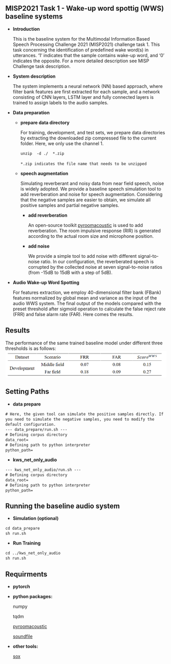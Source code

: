 ## MISP2021 Task 1 - Wake-up word spottig (WWS) baseline systems

- **Introduction**

    This is the baseline system for the Multimodal Information Based Speech Processing Challenge 2021 (MISP2021) challenge task 1. This task concerning the identification of predefined wake word(s) in utterances. ‘1’ indicates that the sample contains wake-up word, and ‘0’ indicates the opposite. For a more detailed description see MISP Challenge task description.


- **System description**

    The system implements a neural network (NN) based approach, where filter bank features are first extracted for each sample, and a network consisting of CNN layers, LSTM layer and fully connected layers is trained to assign labels to the audio samples.


- **Data preparation**

  - **prepare data directory**

      For training, development, and test sets, we prepare data directories by extracting the downloaded zip compressed file to the current folder. Here, we only use the channel 1.

      ```
      unzip  -d ./  *.zip

      *.zip indicates the file name that needs to be unzipped
      ```

  - **speech augmentation** 

    Simulating reverberant and noisy data from near field speech, noise is widely adopted. We provide a baseline speech simulation tool to add reverberation and noise for speech augmentation. Considering that the negative samples are easier to obtain, we simulate all positive samples and partial negative samples.

    - **add reverberation**

        An open-source toolkit [pyroomacoustic](https://github.com/LCAV/pyroomacoustics) is used to add reverberation. The room impulsive response (RIR) is generated according to the actual room size and microphone position.

    - **add noise**

        We provide a simple tool to add noise with different signal-to-noise ratio. In our configuration, the reverberated speech is corrupted by the collected noise at seven signal-to-noise ratios (from -15dB to 15dB with a step of 5dB).


- **Audio Wake-up Word Spotting**

    For features extraction, we employ 40-dimensional filter bank (FBank) features normalized by global mean and variance as the input of the audio WWS system. The final output of the models compared with the preset threshold after sigmoid operation to calculate the false reject rate (FRR) and false alarm rate (FAR). Here comes the results.


## Results


  The performance of the same trained baseline model under different three thresholds is as follows:
![result_readme](.\media\result_readme.png)


## Setting Paths

- **data prepare**

```
# Here, the given tool can simulate the positive samples directly. If you need to simulate the negative samples, you need to modify the default configuration.
--- data_prepare/run.sh ---
# Defining corpus directory
data_root=
# Defining path to python interpreter
python_path=
```

- **kws_net_only_audio**

```
--- kws_net_only_audio/run.sh ---
# Defining corpus directory
data_root=
# Defining path to python interpreter
python_path=
```

## Running the baseline audio system

- **Simulation (optional)**

```
cd data_prepare
sh run.sh
```

- **Run Training**

```
cd ../kws_net_only_audio
sh run.sh
```

## Requirments

- **pytorch**

- **python packages:**

    numpy

    tqdm

    [pyroomacoustic](https://github.com/LCAV/pyroomacoustics)

    [soundfile](https://github.com/bastibe/python-soundfile)

- **other tools:**

    [sox](http://sox.sourceforge.net/) 



